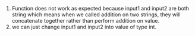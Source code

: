 1. Function does not work as expected because input1 and input2 are both string which means when we called addition on two strings, they will concatenate together rather than perform addition on value.
2. we can just change input1 and input2 into value of type int.
